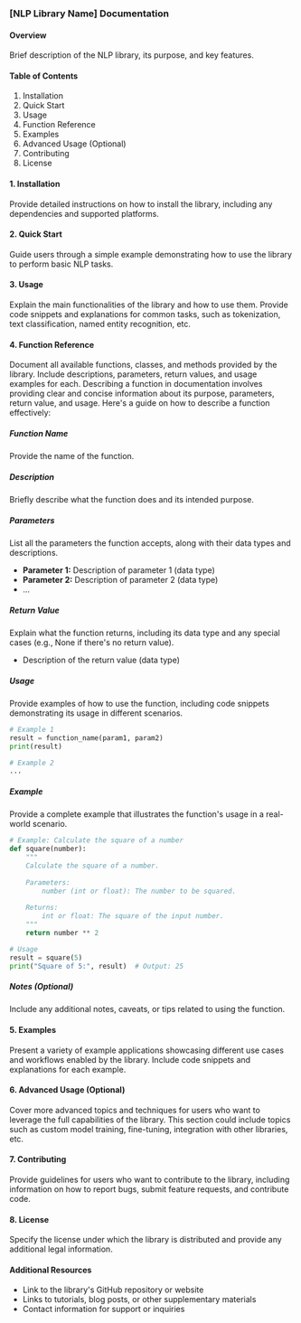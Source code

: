### [NLP Library Name] Documentation

#### Overview
Brief description of the NLP library, its purpose, and key features.

#### Table of Contents
1. Installation
2. Quick Start
3. Usage
4. Function Reference
5. Examples
6. Advanced Usage (Optional)
7. Contributing
8. License

#### 1. Installation
Provide detailed instructions on how to install the library, including any dependencies and supported platforms.

#### 2. Quick Start
Guide users through a simple example demonstrating how to use the library to perform basic NLP tasks.

#### 3. Usage
Explain the main functionalities of the library and how to use them. Provide code snippets and explanations for common tasks, such as tokenization, text classification, named entity recognition, etc.

#### 4. Function Reference
Document all available functions, classes, and methods provided by the library. Include descriptions, parameters, return values, and usage examples for each.
Describing a function in documentation involves providing clear and concise information about its purpose, parameters, return value, and usage. Here's a guide on how to describe a function effectively:

##### Function Name
Provide the name of the function.

##### Description
Briefly describe what the function does and its intended purpose.

##### Parameters
List all the parameters the function accepts, along with their data types and descriptions.

- **Parameter 1:** Description of parameter 1 (data type)
- **Parameter 2:** Description of parameter 2 (data type)
- ...

##### Return Value
Explain what the function returns, including its data type and any special cases (e.g., None if there's no return value).

- Description of the return value (data type)

##### Usage
Provide examples of how to use the function, including code snippets demonstrating its usage in different scenarios.

```python
# Example 1
result = function_name(param1, param2)
print(result)

# Example 2
...
```

##### Example
Provide a complete example that illustrates the function's usage in a real-world scenario.

```python
# Example: Calculate the square of a number
def square(number):
    """
    Calculate the square of a number.
    
    Parameters:
        number (int or float): The number to be squared.
        
    Returns:
        int or float: The square of the input number.
    """
    return number ** 2

# Usage
result = square(5)
print("Square of 5:", result)  # Output: 25
```

##### Notes (Optional)
Include any additional notes, caveats, or tips related to using the function.

#### 5. Examples
Present a variety of example applications showcasing different use cases and workflows enabled by the library. Include code snippets and explanations for each example.

#### 6. Advanced Usage (Optional)
Cover more advanced topics and techniques for users who want to leverage the full capabilities of the library. This section could include topics such as custom model training, fine-tuning, integration with other libraries, etc.

#### 7. Contributing
Provide guidelines for users who want to contribute to the library, including information on how to report bugs, submit feature requests, and contribute code.

#### 8. License
Specify the license under which the library is distributed and provide any additional legal information.

#### Additional Resources
- Link to the library's GitHub repository or website
- Links to tutorials, blog posts, or other supplementary materials
- Contact information for support or inquiries
